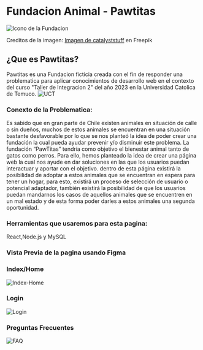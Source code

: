 # Fundacion Animal - Pawtitas


![Icono de la Fundacion](https://i.imgur.com/SXlGvvS.png)

Creditos de la imagen: <a href="https://www.freepik.es/vector-gratis/lindo-shiba-inu-sonriendo-dibujos-animados-vector-icono-ilustracion-animal-naturaleza-icono-concepto-aislado-premium_25172325.htm">Imagen de catalyststuff</a> en Freepik

## ¿Que es Pawtitas?

Pawtitas es una Fundacion ficticia creada con el fin de responder una problematica para aplicar conocimientos de desarrollo web en el contexto del curso "Taller de Integracion 2" del año 2023 en la Universidad Catolica de Temuco. 
![UCT](https://i.imgur.com/t2mAiqc.png)

### Conexto de la Problematica:

Es sabido que en gran parte de Chile existen animales en situación de calle o sin dueños, muchos de estos animales se encuentran en una situación bastante desfavorable por lo que se nos planteó la idea de poder crear una fundación la cual pueda ayudar prevenir y/o disminuir este problema. La fundación “PawTitas” tendría como objetivo el bienestar animal tanto de gatos como perros. Para ello, hemos planteado la idea de crear una página web la cual nos ayude en dar soluciones en las que los usuarios puedan interactuar y aportar con el objetivo. dentro de esta página existirá la posibilidad de adoptar a estos animales que se encuentran en espera para tener un hogar, para esto, existirá un proceso de selección de usuario o potencial adaptador, también existirá la posibilidad de que los usuarios puedan mandarnos los casos de aquellos animales que se encuentren en un mal estado y de esta forma poder darles a estos animales una segunda oportunidad. 


### Herramientas que usaremos para esta pagina:

React,Node.js y MySQL

### Vista Previa de la pagina usando Figma
### Index/Home
![Index-Home](https://i.imgur.com/2Dzurzr.png)
### Login
![Login](https://i.imgur.com/F5PEVet.png)
### Preguntas Frecuentes
![FAQ](https://i.imgur.com/6ZSLIOO.png)

